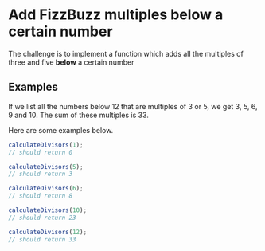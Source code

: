 # Add FizzBuzz multiples below a certain number

The challenge is to implement a function which adds all the multiples of three and five **below** a certain number

## Examples

If we list all the numbers below 12 that are multiples of 3 or 5, we get 3, 5, 6, 9 and 10. The sum of these multiples is 33.

Here are some examples below.

```js
calculateDivisors(1);
// should return 0
```

```js
calculateDivisors(5);
// should return 3
```

```js
calculateDivisors(6);
// should return 8
```

```js
calculateDivisors(10);
// should return 23
```

```js
calculateDivisors(12);
// should return 33
```
